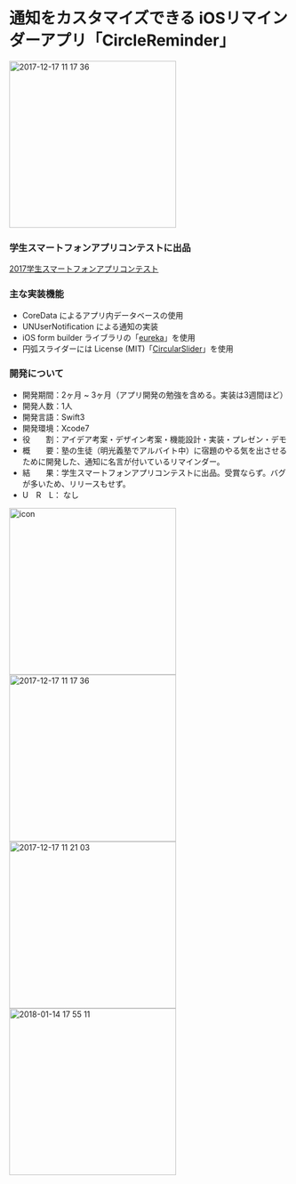 
# 通知をカスタマイズできる iOSリマインダーアプリ「CircleReminder」

<img width="300" alt="2017-12-17 11 17 36" src="https://user-images.githubusercontent.com/32217053/34076006-36e65c84-e31c-11e7-935b-01b2ae0e8594.png">


### 学生スマートフォンアプリコンテストに出品
 <a href="http://contest2017.sig-cds.net/" target="_blank">2017学生スマートフォンアプリコンテスト</a>


### 主な実装機能
- CoreData によるアプリ内データベースの使用
- UNUserNotification による通知の実装
- iOS form builder ライブラリの「<a href="https://github.com/xmartlabs/Eureka" target="_blank">eureka</a>」を使用
- 円弧スライダーには License (MIT)「<a href="https://github.com/caolsen/CircularSlider" target="_blank">CircularSlider</a>」を使用


### 開発について
- 開発期間：2ヶ月 ~ 3ヶ月（アプリ開発の勉強を含める。実装は3週間ほど）
- 開発人数：1人
- 開発言語：Swift3
- 開発環境：Xcode7
- 役　　割：アイデア考案・デザイン考案・機能設計・実装・プレゼン・デモ
- 概　　要：塾の生徒（明光義塾でアルバイト中）に宿題のやる気を出させるために開発した、通知に名言が付いているリマインダー。
- 結　　果：学生スマートフォンアプリコンテストに出品。受賞ならず。バグが多いため、リリースもせず。
- U　R　L： なし

<img width="300" alt="icon" src="https://user-images.githubusercontent.com/32217053/34075997-13efd4da-e31c-11e7-9988-0be68b9130ce.png">


<img width="300" alt="2017-12-17 11 17 36" src="https://user-images.githubusercontent.com/32217053/34076006-36e65c84-e31c-11e7-935b-01b2ae0e8594.png">

<img width="300" alt="2017-12-17 11 21 03" src="https://user-images.githubusercontent.com/32217053/34076018-92e45ce8-e31c-11e7-8698-4484efe64ba0.png">

<img width="300" alt="2018-01-14 17 55 11" src="https://user-images.githubusercontent.com/32217053/34914340-370c1c0a-f954-11e7-85ef-9c891354d7e6.png">


